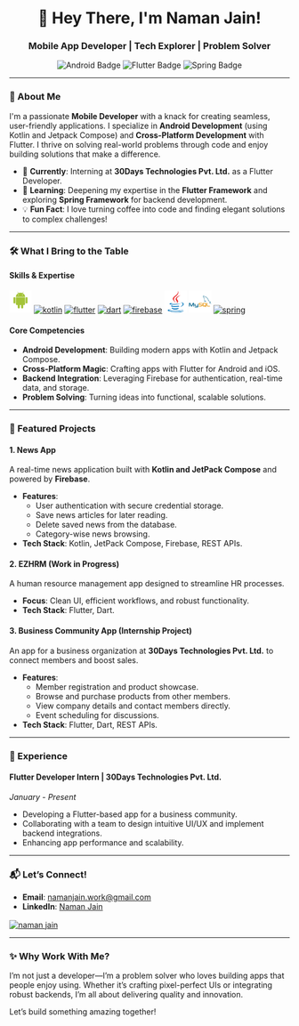 <h1 align="center">👋 Hey There, I'm Naman Jain!</h1>
<h3 align="center">Mobile App Developer | Tech Explorer | Problem Solver</h3>
<p align="center">
  <img src="https://img.shields.io/badge/Android-Kotlin%20|%20Jetpack%20Compose-brightgreen" alt="Android Badge">
  <img src="https://img.shields.io/badge/Cross%20Platform-Flutter-blue" alt="Flutter Badge">
  <img src="https://img.shields.io/badge/Backend-Spring%20Boot-green" alt="Spring Badge">
</p>

---

### 🚀 About Me
I'm a passionate **Mobile Developer** with a knack for creating seamless, user-friendly applications. I specialize in **Android Development** (using Kotlin and Jetpack Compose) and **Cross-Platform Development** with Flutter. I thrive on solving real-world problems through code and enjoy building solutions that make a difference.

- 🔭 **Currently**: Interning at **30Days Technologies Pvt. Ltd.** as a Flutter Developer.
- 🌱 **Learning**: Deepening my expertise in the **Flutter Framework** and exploring **Spring Framework** for backend development.
- 💡 **Fun Fact**: I love turning coffee into code and finding elegant solutions to complex challenges!

---

### 🛠️ What I Bring to the Table
#### Skills & Expertise
<p align="left">
  <a href="https://developer.android.com" target="_blank"><img src="https://raw.githubusercontent.com/devicons/devicon/master/icons/android/android-original-wordmark.svg" alt="android" width="40" height="40"/></a>
  <a href="https://kotlinlang.org" target="_blank"><img src="https://www.vectorlogo.zone/logos/kotlinlang/kotlinlang-icon.svg" alt="kotlin" width="40" height="40"/></a>
  <a href="https://flutter.dev" target="_blank"><img src="https://www.vectorlogo.zone/logos/flutterio/flutterio-icon.svg" alt="flutter" width="40" height="40"/></a>
  <a href="https://dart.dev" target="_blank"><img src="https://www.vectorlogo.zone/logos/dartlang/dartlang-icon.svg" alt="dart" width="40" height="40"/></a>
  <a href="https://firebase.google.com/" target="_blank"><img src="https://www.vectorlogo.zone/logos/firebase/firebase-icon.svg" alt="firebase" width="40" height="40"/></a>
  <a href="https://www.java.com" target="_blank"><img src="https://raw.githubusercontent.com/devicons/devicon/master/icons/java/java-original.svg" alt="java" width="40" height="40"/></a>
  <a href="https://www.mysql.com/" target="_blank"><img src="https://raw.githubusercontent.com/devicons/devicon/master/icons/mysql/mysql-original-wordmark.svg" alt="mysql" width="40" height="40"/></a>
  <a href="https://spring.io/" target="_blank"><img src="https://www.vectorlogo.zone/logos/springio/springio-icon.svg" alt="spring" width="40" height="40"/></a>
</p>

#### Core Competencies
- **Android Development**: Building modern apps with Kotlin and Jetpack Compose.
- **Cross-Platform Magic**: Crafting apps with Flutter for Android and iOS.
- **Backend Integration**: Leveraging Firebase for authentication, real-time data, and storage.
- **Problem Solving**: Turning ideas into functional, scalable solutions.

---

### 🌟 Featured Projects

#### 1. News App
A real-time news application built with **Kotlin and JetPack Compose** and powered by **Firebase**.
- **Features**:
  - User authentication with secure credential storage.
  - Save news articles for later reading.
  - Delete saved news from the database.
  - Category-wise news browsing.
- **Tech Stack**: Kotlin, JetPack Compose, Firebase, REST APIs.

#### 2. EZHRM (Work in Progress)
A human resource management app designed to streamline HR processes.
- **Focus**: Clean UI, efficient workflows, and robust functionality.
- **Tech Stack**: Flutter, Dart.

#### 3. Business Community App (Internship Project)
An app for a business organization at **30Days Technologies Pvt. Ltd.** to connect members and boost sales.
- **Features**:
  - Member registration and product showcase.
  - Browse and purchase products from other members.
  - View company details and contact members directly.
  - Event scheduling for discussions.
- **Tech Stack**: Flutter, Dart, REST APIs.

---

### 🏢 Experience
#### Flutter Developer Intern | 30Days Technologies Pvt. Ltd.
*January - Present*
- Developing a Flutter-based app for a business community.
- Collaborating with a team to design intuitive UI/UX and implement backend integrations.
- Enhancing app performance and scalability.

---

### 📬 Let’s Connect!
- **Email**: [namanjain.work@gmail.com](mailto:namanjain.work@gmail.com)
- **LinkedIn**: [Naman Jain](https://linkedin.com/in/naman-jain)
<p align="left">
  <a href="https://linkedin.com/in/naman-jain" target="_blank"><img align="center" src="https://raw.githubusercontent.com/rahuldkjain/github-profile-readme-generator/master/src/images/icons/Social/linked-in-alt.svg" alt="naman jain" height="30" width="40" /></a>
</p>

---

### ✨ Why Work With Me?
I’m not just a developer—I’m a problem solver who loves building apps that people enjoy using. Whether it’s crafting pixel-perfect UIs or integrating robust backends, I’m all about delivering quality and innovation.

Let’s build something amazing together!
